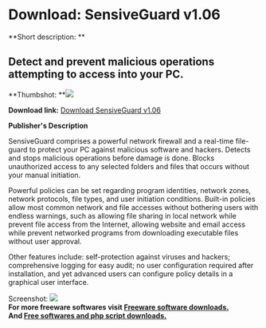 # Download: SensiveGuard v1.06

**Short description: **

## Detect and prevent malicious operations attempting to access into your PC.

  
**Thumbshot: **![](http://www.freewarefiles.com/screenshot/SensiveGuardSS_md.gif)   
  
**Download link:** [Download SensiveGuard v1.06](http://freesoftwares.boysofts.com/SensiveGuard-V_program_15890.html)  
  

**Publisher's Description**  
  

SensiveGuard comprises a powerful network firewall and a real-time file-guard
to protect your PC against malicious software and hackers. Detects and stops
malicious operations before damage is done. Blocks unauthorized access to any
selected folders and files that occurs without your manual initiation.

Powerful policies can be set regarding program identities, network zones,
network protocols, file types, and user initiation conditions. Built-in
policies allow most common network and file accesses without bothering users
with endless warnings, such as allowing file sharing in local network while
prevent file access from the Internet, allowing website and email access while
prevent networked programs from downloading executable files without user
approval.

Other features include: self-protection against viruses and hackers;
comprehensive logging for easy audit; no user configuration required after
installation, and yet advanced users can configure policy details in a
graphical user interface.

  
  
Screenshot: ![](http://www.freewarefiles.com/screenshot/SensiveGuardSS.gif)  
**For more freeware softwares visit [Freeware software downloads.](http://freesoftwares.boysofts.com/)**   
**And [Free softwares and php script downloads.](http://www.boysofts.com/)**

